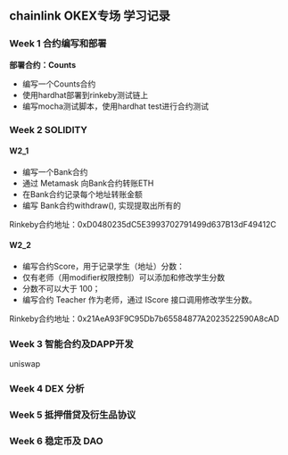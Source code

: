 ## chainlink OKEX专场 学习记录

### Week 1 合约编写和部署

**部署合约：Counts**

* 编写一个Counts合约
* 使用hardhat部署到rinkeby测试链上
* 编写mocha测试脚本，使用hardhat test进行合约测试

### Week 2 SOLIDITY

#### W2_1

* 编写一个Bank合约
* 通过 Metamask 向Bank合约转账ETH
* 在Bank合约记录每个地址转账⾦额
* 编写 Bank合约withdraw(), 实现提取出所有的

Rinkeby合约地址：0xD0480235dC5E3993702791499d637B13dF49412C

#### W2_2

* 编写合约Score，⽤于记录学⽣（地址）分数：
* 仅有⽼师（⽤modifier权限控制）可以添加和修改学⽣分数
* 分数不可以⼤于 100；
* 编写合约 Teacher 作为⽼师，通过 IScore 接⼝调⽤修改学⽣分数。

Rinkeby合约地址：0x21AeA93F9C95Db7b65584877A2023522590A8cAD

### Week 3 智能合约及DAPP开发
uniswap
### Week 4 DEX 分析

### Week 5 抵押借贷及衍⽣品协议

### Week 6 稳定币及 DAO
